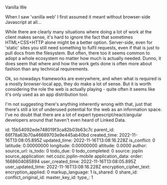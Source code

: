 Vanilla We

When I saw 'vanilla web' I first assumed it meant without browser-side Javascript at all...

While there are clearly many situations where doing a lot of work at the client makes sense, it's hard to ignore the fact that sometimes HTML+CSS+HTTP alone might be a better option.
Server-side, even for 'static' sites you still need something to fulfil requests, even if that is just to pull docs from the filesystem. But often, there too it seems common to adopt a whole ecosystem no matter how much is actually needed.
Dunno, it does seem that where and how the work gets done is often more about fashion than any technical requirements.

Ok, so nowadays frameworks are everywhere, and when what is required is a mostly browser-local app, they do make a lot of sense. But it is worth considering the role the web is actually playing - quite often it seems like it's only used as an app distribution tool. 

I'm not suggesting there's anything inherently wrong with that, just that there's still a lot of underused potential for the web as an information space. I've no doubt that there are a lot of expert typescript/react/angular developers around that haven't even heard of Linked Data.

id: 15b54092ede748019f3ca82b03b63c7c
parent_id: 66f78a63b70a46689703e9e445ab40bd
created_time: 2022-11-16T13:08:05.895Z
updated_time: 2022-11-16T13:08:16.228Z
is_conflict: 0
latitude: 0.00000000
longitude: 0.00000000
altitude: 0.0000
author: 
source_url: 
is_todo: 0
todo_due: 0
todo_completed: 0
source: joplin
source_application: net.cozic.joplin-mobile
application_data: 
order: 1668604085894
user_created_time: 2022-11-16T13:08:05.895Z
user_updated_time: 2022-11-16T13:08:16.228Z
encryption_cipher_text: 
encryption_applied: 0
markup_language: 1
is_shared: 0
share_id: 
conflict_original_id: 
master_key_id: 
type_: 1